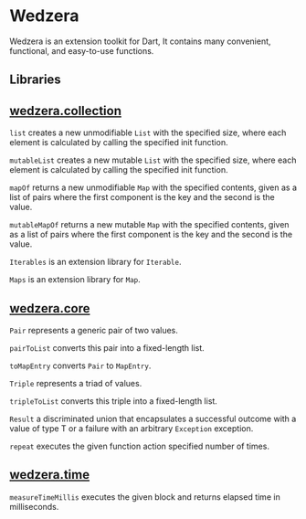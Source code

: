 Wedzera
======

Wedzera is an extension toolkit for Dart, It contains many convenient, functional, and easy-to-use functions.

Libraries
--------------

## [wedzera.collection][]
`list` creates a new unmodifiable `List` with the specified size, where each element is calculated by calling the specified init function.

`mutableList` creates a new mutable `List` with the specified size, where each element is calculated by calling the specified init function.

`mapOf` returns a new unmodifiable `Map` with the specified contents, given as a list of pairs where the first component is the key and the second is the value.

`mutableMapOf` returns a new mutable `Map` with the specified contents, given as a list of pairs where the first component is the key and the second is the value.

`Iterables` is an extension library for `Iterable`.

`Maps` is an extension library for `Map`.

[wedzera.collection]: https://pub.dev/documentation/wedzera/latest/wedzera.collection/wedzera.collection-library.html

## [wedzera.core][]

`Pair` represents a generic pair of two values.

`pairToList` converts this pair into a fixed-length list.

`toMapEntry` converts `Pair` to `MapEntry`.

`Triple` represents a triad of values.

`tripleToList` converts this triple into a fixed-length list.

`Result` a discriminated union that encapsulates a successful outcome with a value of type T or a failure with an arbitrary `Exception` exception.

`repeat` executes the given function action specified number of times.

[wedzera.core]: https://pub.dev/documentation/wedzera/latest/wedzera.core/wedzera.core-library.html

## [wedzera.time][]

`measureTimeMillis` executes the given block and returns elapsed time in milliseconds.

[wedzera.time]: https://pub.dev/documentation/wedzera/latest/wedzera.time/wedzera.time-library.html
